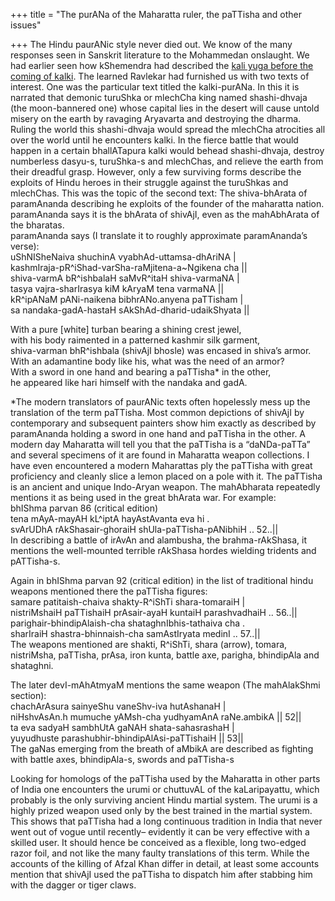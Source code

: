 +++
title = "The purANa of the Maharatta ruler, the paTTisha and other issues"

+++
The Hindu paurANic style never died out. We know of the many responses
seen in Sanskrit literature to the Mohammedan onslaught. We had earlier
seen how kShemendra had described the [kali yuga before the coming of
kalki](http://manasataramgini.wordpress.com/2005/03/kshemendra-on-kalki.html).
The learned Ravlekar had furnished us with two texts of interest. One
was the particular text titled the kalki-purANa. In this it is narrated
that demonic turuShka or mlechCha king named shashi-dhvaja (the
moon-bannered one) whose capital lies in the desert will cause untold
misery on the earth by ravaging Aryavarta and destroying the dharma.
Ruling the world this shashi-dhvaja would spread the mlechCha atrocities
all over the world until he encounters kalki. In the fierce battle that
would happen in a certain bhallATapura kalki would behead shashi-dhvaja,
destroy numberless dasyu-s, turuShka-s and mlechChas, and relieve the
earth from their dreadful grasp. However, only a few surviving forms
describe the exploits of Hindu heroes in their struggle against the
turuShkas and mlechChas. This was the topic of the second text: The
shiva-bhArata of paramAnanda describing he exploits of the founder of
the maharatta nation. paramAnanda says it is the bhArata of shivAjI,
even as the mahAbhArata of the bharatas.  
paramAnanda says (I translate it to roughly approximate paramAnanda’s
verse):  
uShNISheNaiva shuchinA vyabhAd-uttamsa-dhAriNA |  
kashmIraja-pR^iShad-varSha-raMjitena-a\~Ngikena cha ||  
shiva-varmA bR^ishbalaH saMvR^itaH shiva-varmaNA |  
tasya vajra-sharIrasya kiM kAryaM tena varmaNA ||  
kR^ipANaM pANi-naikena bibhrANo.anyena paTTisham |  
sa nandaka-gadA-hastaH sAkShAd-dharid-udaikShyata ||

With a pure \[white\] turban bearing a shining crest jewel,  
with his body raimented in a patterned kashmir silk garment,  
shiva-varman bhR^ishbala (shivAjI bhosle) was encased in shiva’s
armor.  
With an adamantine body like his, what was the need of an armor?  
With a sword in one hand and bearing a paTTisha\* in the other,  
he appeared like hari himself with the nandaka and gadA.

\*The modern translators of paurANic texts often hopelessly mess up the
translation of the term paTTisha. Most common depictions of shivAjI by
contemporary and subsequent painters show him exactly as described by
paramAnanda holding a sword in one hand and paTTisha in the other. A
modern day Maharatta will tell you that the paTTisha is a “daNDa-paTTa”
and several specimens of it are found in Maharatta weapon collections. I
have even encountered a modern Maharattas ply the paTTisha with great
proficiency and cleanly slice a lemon placed on a pole with it. The
paTTisha is an ancient and unique Indo-Aryan weapon. The mahAbharata
repeatedly mentions it as being used in the great bhArata war. For
example:  
bhIShma parvan 86 (critical edition)  
tena mAyA-mayAH kL^iptA hayAstAvanta eva hi .  
svArUDhA rAkShasair-ghoraiH shUla-paTTisha-pANibhiH .. 52..||  
In describing a battle of irAvAn and alambusha, the brahma-rAkShasa, it
mentions the well-mounted terrible rAkShasa hordes wielding tridents and
pATTisha-s.

Again in bhIShma parvan 92 (critical edition) in the list of traditional
hindu weapons mentioned there the paTTisha figures:  
samare patitaish-chaiva shakty-R^iShTi shara-tomaraiH |  
nistriMshaiH paTTishaiH prAsair-ayaH kuntaiH parashvadhaiH .. 56..||  
parighair-bhindipAlaish-cha shataghnIbhis-tathaiva cha .  
sharIraiH shastra-bhinnaish-cha samAstIryata medinI .. 57..||  
The weapons mentioned are shakti, R^iShTi, shara (arrow), tomara,
nistriMsha, paTTisha, prAsa, iron kunta, battle axe, parigha, bhindipAla
and shataghni.

The later devI-mAhAtmyaM mentions the same weapon (The mahAlakShmi
section):  
chachArAsura sainyeShu vaneShv-iva hutAshanaH |  
niHshvAsAn.h mumuche yAMsh-cha yudhyamAnA raNe.ambikA || 52||  
ta eva sadyaH sambhUtA gaNAH shata-sahasrashaH |  
yuyudhuste parashubhir-bhindipAlAsi-paTTishaiH || 53||  
The gaNas emerging from the breath of aMbikA are described as fighting
with battle axes, bhindipAla-s, swords and paTTisha-s

Looking for homologs of the paTTisha used by the Maharatta in other
parts of India one encounters the urumi or chuttuvAL of the
kaLaripayattu, which probably is the only surviving ancient Hindu
martial system. The urumi is a highly prized weapon used only by the
best trained in the martial system. This shows that paTTisha had a long
continuous tradition in India that never went out of vogue until
recently– evidently it can be very effective with a skilled user. It
should hence be conceived as a flexible, long two-edged razor foil, and
not like the many faulty translations of this term. While the accounts
of the killing of Afzal Khan differ in detail, at least some accounts
mention that shivAjI used the paTTisha to dispatch him after stabbing
him with the dagger or tiger claws.
